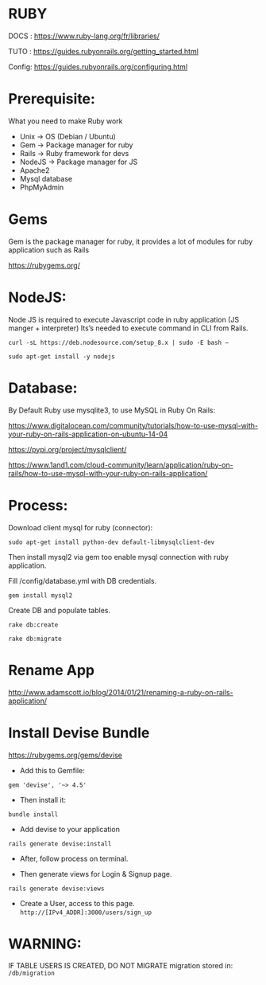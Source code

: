 RUBY
========

DOCS : https://www.ruby-lang.org/fr/libraries/

TUTO : https://guides.rubyonrails.org/getting_started.html

Config: https://guides.rubyonrails.org/configuring.html

# Prerequisite:

What you need to make Ruby work
- Unix	  ->	OS (Debian / Ubuntu)
- Gem     ->	Package manager for ruby
- Rails	  ->	Ruby framework for devs 
- NodeJS  ->	Package manager for JS
- Apache2
- Mysql database
- PhpMyAdmin

# Gems

Gem is the package manager for ruby, it provides a lot of modules for ruby application such as Rails

https://rubygems.org/

# NodeJS:

Node JS is required to execute Javascript code in ruby application (JS manger + interpreter)
Its’s needed to execute command in CLI from Rails.

`curl -sL https://deb.nodesource.com/setup_8.x | sudo -E bash –`

`sudo apt-get install -y nodejs`

Database:
========
By Default Ruby use mysqlite3, to use MySQL in Ruby On Rails:

https://www.digitalocean.com/community/tutorials/how-to-use-mysql-with-your-ruby-on-rails-application-on-ubuntu-14-04

https://pypi.org/project/mysqlclient/

https://www.1and1.com/cloud-community/learn/application/ruby-on-rails/how-to-use-mysql-with-your-ruby-on-rails-application/

# Process:

Download client mysql for ruby (connector):

`sudo apt-get install python-dev default-libmysqlclient-dev`

Then install mysql2 via gem too enable mysql connection with ruby application.

Fill /config/database.yml with DB credentials.

`gem install mysql2`

Create DB and populate tables.

`rake db:create`

`rake db:migrate`

# Rename App

http://www.adamscott.io/blog/2014/01/21/renaming-a-ruby-on-rails-application/

# Install Devise Bundle

https://rubygems.org/gems/devise

- Add this to Gemfile:

`gem 'devise', '~> 4.5'`

- Then install it:

`bundle install`

- Add devise to your application

`rails generate devise:install`

- After, follow process on terminal.

- Then generate views for Login & Signup page.

`rails generate devise:views`

- Create a User, access to this page.
`http://[IPv4_ADDR]:3000/users/sign_up`

# WARNING:
IF TABLE USERS IS CREATED, DO NOT MIGRATE
migration stored in:
`/db/migration`
